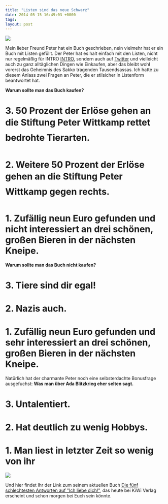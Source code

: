 ```yaml
---
title: "Listen sind das neue Schwarz"
date: 2014-05-15 16:49:03 +0000
tags: 
layout: post
---
```

<img src="http://ecx.images-amazon.com/images/I/51XnrHdM6%2BL.jpg">

Mein lieber Freund Peter hat ein Buch geschrieben, nein vielmehr hat er ein Buch mit Listen gefüllt. Der Peter hat es halt einfach mit den Listen, nicht nur regelmäßig für INTRO [INTRO](http://www.intro.de/news/newsfeatures/23073358/auslisten-zehn-saetze-die-man-2013-nicht-gehoert-hat), sondern auch auf [Twitter](https://twitter.com/diktator) und vielleicht auch zu ganz alltäglichen Dingen wie Einkaufen, aber das bleibt wohl vorerst das Geheimnis des Sakko tragenden Tausendsassas. Ich hatte zu diesem Anlass zwei Fragen an Peter, die er stilsicher in Listenform beantwortet hat. 



**Warum sollte man das Buch kaufen?**
# 3. 50 Prozent der Erlöse gehen an die Stiftung Peter Wittkamp rettet bedrohte Tierarten.
# 2. Weitere 50 Prozent der Erlöse gehen an die Stiftung Peter Wittkamp gegen rechts.
# 1. Zufällig neun Euro gefunden und nicht interessiert an drei schönen, großen Bieren in der nächsten Kneipe.



**Warum sollte man das Buch nicht kaufen?**
# 3. Tiere sind dir egal!
# 2. Nazis auch.
# 1. Zufällig neun Euro gefunden und sehr interessiert an drei schönen, großen Bieren in der nächsten Kneipe.



Natürlich hat der charmante Peter noch eine selbsterdachte Bonusfrage ausgefuchst: 
**Was man über Ada Blitzkrieg eher selten sagt.**
# 3. Untalentiert.
# 2. Hat deutlich zu wenig Hobbys.
# 1. Man liest in letzter Zeit so wenig von ihr

<img src="http://www.kiwi-verlag.de/blog/wp-content/uploads/2013/12/Peter-Wittkamp.jpg">

Und hier findet Ihr der Link zum seinem aktuellen Buch [Die fünf schlechtesten Antworten auf "Ich liebe dich!"](http://amzn.to/QHrjyr), das heute bei KiWi Verlag erscheint und schon morgen bei Euch sein könnte.
